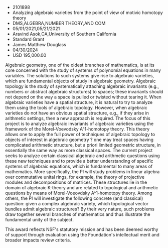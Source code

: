 
* 2101898
* Analyzing algebraic varieties from the point of view of motivic homotopy theory
* DMS,ALGEBRA,NUMBER THEORY,AND COM
* 05/01/2021,05/21/2021
* Aravind Asok,CA,University of Southern California
* Standard Grant
* James Matthew Douglass
* 04/30/2024
* USD 195,000.00

Algebraic geometry, one of the oldest branches of mathematics, is at its core
concerned with the study of systems of polynomial equations in many variables.
The solutions to such systems give rise to algebraic varieties, which are
fundamental objects of study in algebraic geometry. Algebraic topology is the
study of systematically attaching algebraic invariants (e.g., numbers or
abstract algebraic structures) to spaces; these invariants should not depend on
the way a space is pulled or twisted without tearing it. When algebraic
varieties have a spatial structure, it is natural to try to analyze them using
the tools of algebraic topology. However, when algebraic varieties do not have
an obvious spatial structure, e.g., if they arise in arithmetic settings, then a
new approach is required. The focus of this project is to analyze algebraic
invariants of algebraic varieties using the framework of the Morel-Voevodsky
A^1-homotopy theory. This theory allows one to apply the full power of
techniques of algebraic topology to objects of interest in algebraic geometry ?
one may treat spaces having complicated arithmetic structure, but a priori
limited geometric structure, in essentially the same way as more classical
spaces. The current project seeks to analyze certain classical algebraic and
arithmetic questions using these new techniques and to provide a better
understanding of specific systems of algebraic equations, which is fundamental
to many areas of mathematics. More specifically, the PI will study problems in
linear algebra over commutative unital rings, for example, the theory of
projective modules and decompositions of matrices. These structures lie in the
domain of algebraic K-theory and are related to topological and arithmetic
questions by means of Morel-Voeovdsky A^1-homotopy theory. Among others, the PI
will investigate the following concrete (and classical) question: given a
complex algebraic variety, which topological vector bundles admit algebraic
structures? By their very nature, such problems draw together several branches
of mathematics and thus illustrate the fundamental unity of the subject.

This award reflects NSF's statutory mission and has been deemed worthy of
support through evaluation using the Foundation's intellectual merit and broader
impacts review criteria.
